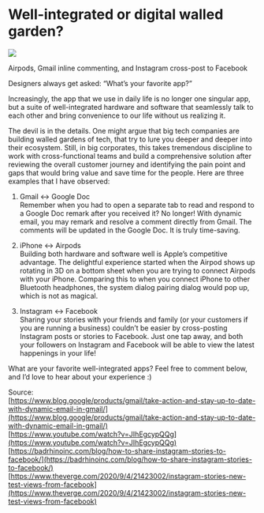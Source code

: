# Well-integrated or digital walled garden?

![](https://miro.medium.com/max/1400/1*g_XZQuoSRPe4iwmmpgKnXQ.gif)

Airpods, Gmail inline commenting, and Instagram cross-post to Facebook

Designers always get asked: “What’s your favorite app?”

Increasingly, the app that we use in daily life is no longer one singular app, but a suite of well-integrated hardware and software that seamlessly talk to each other and bring convenience to our life without us realizing it.

The devil is in the details. One might argue that big tech companies are building walled gardens of tech, that try to lure you deeper and deeper into their ecosystem. Still, in big corporates, this takes tremendous discipline to work with cross-functional teams and build a comprehensive solution after reviewing the overall customer journey and identifying the pain point and gaps that would bring value and save time for the people. Here are three examples that I have observed:

1. Gmail ↔ Google Doc  
Remember when you had to open a separate tab to read and respond to a Google Doc remark after you received it? No longer! With dynamic email, you may remark and resolve a comment directly from Gmail. The comments will be updated in the Google Doc. It is truly time-saving.

2. iPhone ↔ Airpods  
Building both hardware and software well is Apple’s competitive advantage. The delightful experience started when the Airpod shows up rotating in 3D on a bottom sheet when you are trying to connect Airpods with your iPhone. Comparing this to when you connect iPhone to other Bluetooth headphones, the system dialog pairing dialog would pop up, which is not as magical.

3. Instagram ↔ Facebook  
Sharing your stories with your friends and family (or your customers if you are running a business) couldn’t be easier by cross-posting Instagram posts or stories to Facebook. Just one tap away, and both your followers on Instagram and Facebook will be able to view the latest happenings in your life!

What are your favorite well-integrated apps? Feel free to comment below, and I’d love to hear about your experience :)

Source:  
[https://www.blog.google/products/gmail/take-action-and-stay-up-to-date-with-dynamic-email-in-gmail/](https://www.blog.google/products/gmail/take-action-and-stay-up-to-date-with-dynamic-email-in-gmail/)  
[https://www.youtube.com/watch?v=JIhEgcypQQg](https://www.youtube.com/watch?v=JIhEgcypQQg)  
[https://badrhinoinc.com/blog/how-to-share-instagram-stories-to-facebook/](https://badrhinoinc.com/blog/how-to-share-instagram-stories-to-facebook/)  
[https://www.theverge.com/2020/9/4/21423002/instagram-stories-new-test-views-from-facebook](https://www.theverge.com/2020/9/4/21423002/instagram-stories-new-test-views-from-facebook)